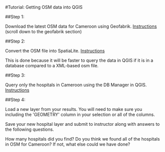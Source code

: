 #Tutorial: Getting OSM data into QGIS

##Step 1:

Download the latest OSM data for Cameroon using Geofabrik. [Instructions](https://github.com/d3netxer/virtual-mapgive-course/blob/master/downloading-osm-data.md) (scroll down to the geofabrik section)

##Step 2:

Convert the OSM file into SpatiaLite. [Instructions](https://github.com/d3netxer/virtual-mapgive-course/blob/master/OSM-to-SpatiaLite.md)

This is done because it will be faster to query the data in QGIS if it is in a database compared to a XML-based osm file.

##Step 3:

Query only the hospitals in Cameroon using the DB Manager in QGIS. [Instructions](https://github.com/d3netxer/virtual-mapgive-course/blob/master/qgis-querying.md)

##Step 4:

Load a new layer from your results. You will need to make sure you including the 'GEOMETRY' column in your selection or all of the columns. 

Save your new hospital layer and submit to instructor along with answers to the following questions.

How many hospitals did you find? Do you think we found all of the hospitals in OSM for Cameroon? If not, what else could we have done?
